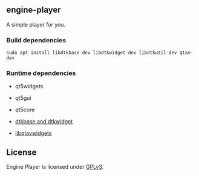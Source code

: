 ## engine-player

A simple player for you.

### Build dependencies

`sudo apt install libdtkbase-dev libdtkwidget-dev libdtkutil-dev qtav-dev`

### Runtime dependencies

* qt5widgets

* qt5gui

* qt5core

* [dtkbase and dtkwidget](https://github.com/linuxdeepin/deepin-tool-kit)

* [libqtavwidgets](https://github.com/wang-bin/QtAV)

## License

Engine Player is licensed under [GPLv3](LICENSE).

